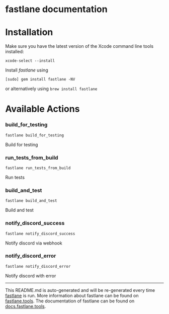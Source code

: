fastlane documentation
================
# Installation

Make sure you have the latest version of the Xcode command line tools installed:

```
xcode-select --install
```

Install _fastlane_ using
```
[sudo] gem install fastlane -NV
```
or alternatively using `brew install fastlane`

# Available Actions
### build_for_testing
```
fastlane build_for_testing
```
Build for testing
### run_tests_from_build
```
fastlane run_tests_from_build
```
Run tests
### build_and_test
```
fastlane build_and_test
```
Build and test
### notify_discord_success
```
fastlane notify_discord_success
```
Notify discord via webhook
### notify_discord_error
```
fastlane notify_discord_error
```
Notify discord with error

----

This README.md is auto-generated and will be re-generated every time [fastlane](https://fastlane.tools) is run.
More information about fastlane can be found on [fastlane.tools](https://fastlane.tools).
The documentation of fastlane can be found on [docs.fastlane.tools](https://docs.fastlane.tools).

